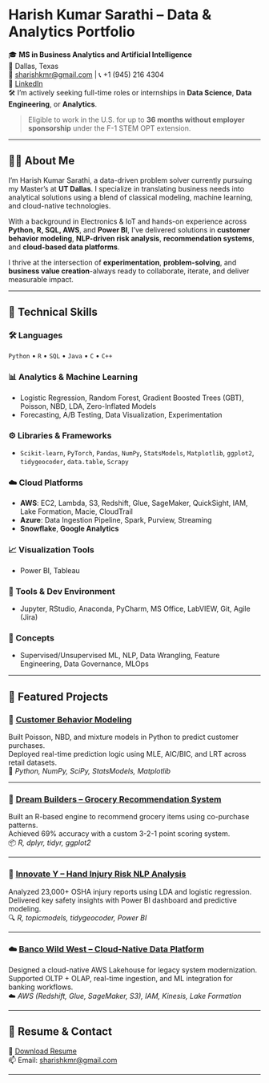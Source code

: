 # Harish Kumar Sarathi – Data & Analytics Portfolio

🎓 **MS in Business Analytics and Artificial Intelligence**  
📍 Dallas, Texas  
📧 sharishkmr@gmail.com | 📞 +1 (945) 216 4304  
🔗 [LinkedIn](https://www.linkedin.com/in/shk30/)  
🛠️ I’m actively seeking full-time roles or internships in **Data Science**, **Data Engineering**, or **Analytics**.

> Eligible to work in the U.S. for up to **36 months without employer sponsorship** under the F-1 STEM OPT extension.

---

## 👨‍💻 About Me

I’m Harish Kumar Sarathi, a data-driven problem solver currently pursuing my Master’s at **UT Dallas**. I specialize in translating business needs into analytical solutions using a blend of classical modeling, machine learning, and cloud-native technologies.

With a background in Electronics & IoT and hands-on experience across **Python, R, SQL, AWS**, and **Power BI**, I’ve delivered solutions in **customer behavior modeling**, **NLP-driven risk analysis**, **recommendation systems**, and **cloud-based data platforms**.

I thrive at the intersection of **experimentation**, **problem-solving**, and **business value creation**-always ready to collaborate, iterate, and deliver measurable impact.

---

## 🧠 Technical Skills

### 🛠️ Languages
`Python` • `R` • `SQL` • `Java` • `C` • `C++`

### 📊 Analytics & Machine Learning
- Logistic Regression, Random Forest, Gradient Boosted Trees (GBT), Poisson, NBD, LDA, Zero-Inflated Models
- Forecasting, A/B Testing, Data Visualization, Experimentation

### ⚙️ Libraries & Frameworks
- `Scikit-learn`, `PyTorch`, `Pandas`, `NumPy`, `StatsModels`, `Matplotlib`, `ggplot2`, `tidygeocoder`, `data.table`, `Scrapy`

### ☁️ Cloud Platforms
- **AWS**: EC2, Lambda, S3, Redshift, Glue, SageMaker, QuickSight, IAM, Lake Formation, Macie, CloudTrail
- **Azure**: Data Ingestion Pipeline, Spark, Purview, Streaming
- **Snowflake**, **Google Analytics**

### 📈 Visualization Tools
- Power BI, Tableau

### 🧰 Tools & Dev Environment
- Jupyter, RStudio, Anaconda, PyCharm, MS Office, LabVIEW, Git, Agile (Jira)

### 🧠 Concepts
- Supervised/Unsupervised ML, NLP, Data Wrangling, Feature Engineering, Data Governance, MLOps

---

## 📁 Featured Projects

### 🔢 [Customer Behavior Modeling](https://github.com/Harish1230s/customer-behavior-modeling)
Built Poisson, NBD, and mixture models in Python to predict customer purchases.  
Deployed real-time prediction logic using MLE, AIC/BIC, and LRT across retail datasets.  
🧪 *Python, NumPy, SciPy, StatsModels, Matplotlib*

---

### 🛒 [Dream Builders – Grocery Recommendation System](https://github.com/Harish1230s/grocery-recommender-dream-builders)
Built an R-based engine to recommend grocery items using co-purchase patterns.  
Achieved 69% accuracy with a custom 3-2-1 point scoring system.  
📦 *R, dplyr, tidyr, ggplot2*

---

### 🧠 [Innovate Y – Hand Injury Risk NLP Analysis](https://github.com/Harish1230s/DataWhiz-hand-injury-nlp-analysis)
Analyzed 23,000+ OSHA injury reports using LDA and logistic regression.  
Delivered key safety insights with Power BI dashboard and predictive modeling.  
🔍 *R, topicmodels, tidygeocoder, Power BI*

---

### ☁️ [Banco Wild West – Cloud-Native Data Platform](https://github.com/Harish1230s/banco-wildwest-data-platform)
Designed a cloud-native AWS Lakehouse for legacy system modernization.  
Supported OLTP + OLAP, real-time ingestion, and ML integration for banking workflows.  
☁️ *AWS (Redshift, Glue, SageMaker, S3), IAM, Kinesis, Lake Formation*

---

## 📌 Resume & Contact

📄 [Download Resume](./Harish_Kumar_Sarathi.pdf)  
📫 Email: sharishkmr@gmail.com  

---
